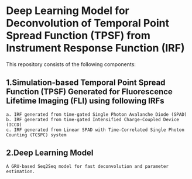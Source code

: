 # Deep Learning Model for Deconvolution of Temporal Point Spread Function (TPSF) from Instrument Response Function (IRF)
This repository consists of the following components:

## 1.Simulation-based Temporal Point Spread Function (TPSF) Generated for Fluorescence Lifetime Imaging (FLI) using following IRFs
    a. IRF generated from time-gated Single Photon Avalanche Diode (SPAD)
    b. IRF generated from time-gated Intensified Charge-Coupled Device (ICCD)
    c. IRF generated from Linear SPAD with Time-Correlated Single Photon Counting (TCSPC) system

## 2.Deep Learning Model
    A GRU-based Seq2Seq model for fast deconvolution and parameter estimation.  
